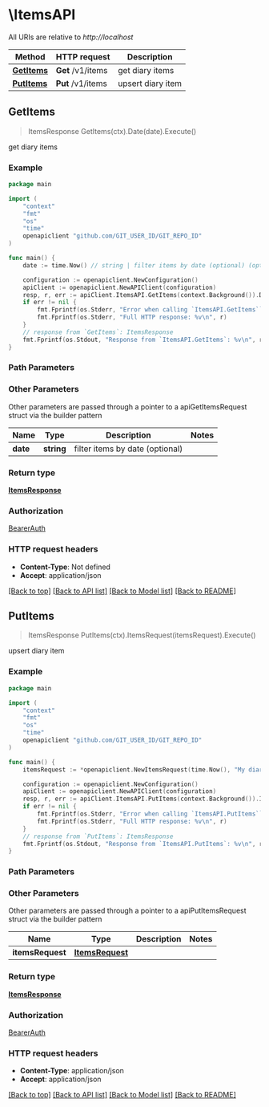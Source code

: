 # \ItemsAPI

All URIs are relative to *http://localhost*

Method | HTTP request | Description
------------- | ------------- | -------------
[**GetItems**](ItemsAPI.md#GetItems) | **Get** /v1/items | get diary items
[**PutItems**](ItemsAPI.md#PutItems) | **Put** /v1/items | upsert diary item



## GetItems

> ItemsResponse GetItems(ctx).Date(date).Execute()

get diary items

### Example

```go
package main

import (
	"context"
	"fmt"
	"os"
    "time"
	openapiclient "github.com/GIT_USER_ID/GIT_REPO_ID"
)

func main() {
	date := time.Now() // string | filter items by date (optional) (optional)

	configuration := openapiclient.NewConfiguration()
	apiClient := openapiclient.NewAPIClient(configuration)
	resp, r, err := apiClient.ItemsAPI.GetItems(context.Background()).Date(date).Execute()
	if err != nil {
		fmt.Fprintf(os.Stderr, "Error when calling `ItemsAPI.GetItems``: %v\n", err)
		fmt.Fprintf(os.Stderr, "Full HTTP response: %v\n", r)
	}
	// response from `GetItems`: ItemsResponse
	fmt.Fprintf(os.Stdout, "Response from `ItemsAPI.GetItems`: %v\n", resp)
}
```

### Path Parameters



### Other Parameters

Other parameters are passed through a pointer to a apiGetItemsRequest struct via the builder pattern


Name | Type | Description  | Notes
------------- | ------------- | ------------- | -------------
 **date** | **string** | filter items by date (optional) | 

### Return type

[**ItemsResponse**](ItemsResponse.md)

### Authorization

[BearerAuth](../README.md#BearerAuth)

### HTTP request headers

- **Content-Type**: Not defined
- **Accept**: application/json

[[Back to top]](#) [[Back to API list]](../README.md#documentation-for-api-endpoints)
[[Back to Model list]](../README.md#documentation-for-models)
[[Back to README]](../README.md)


## PutItems

> ItemsResponse PutItems(ctx).ItemsRequest(itemsRequest).Execute()

upsert diary item

### Example

```go
package main

import (
	"context"
	"fmt"
	"os"
    "time"
	openapiclient "github.com/GIT_USER_ID/GIT_REPO_ID"
)

func main() {
	itemsRequest := *openapiclient.NewItemsRequest(time.Now(), "My diary entry", "Today was a great day...") // ItemsRequest | 

	configuration := openapiclient.NewConfiguration()
	apiClient := openapiclient.NewAPIClient(configuration)
	resp, r, err := apiClient.ItemsAPI.PutItems(context.Background()).ItemsRequest(itemsRequest).Execute()
	if err != nil {
		fmt.Fprintf(os.Stderr, "Error when calling `ItemsAPI.PutItems``: %v\n", err)
		fmt.Fprintf(os.Stderr, "Full HTTP response: %v\n", r)
	}
	// response from `PutItems`: ItemsResponse
	fmt.Fprintf(os.Stdout, "Response from `ItemsAPI.PutItems`: %v\n", resp)
}
```

### Path Parameters



### Other Parameters

Other parameters are passed through a pointer to a apiPutItemsRequest struct via the builder pattern


Name | Type | Description  | Notes
------------- | ------------- | ------------- | -------------
 **itemsRequest** | [**ItemsRequest**](ItemsRequest.md) |  | 

### Return type

[**ItemsResponse**](ItemsResponse.md)

### Authorization

[BearerAuth](../README.md#BearerAuth)

### HTTP request headers

- **Content-Type**: application/json
- **Accept**: application/json

[[Back to top]](#) [[Back to API list]](../README.md#documentation-for-api-endpoints)
[[Back to Model list]](../README.md#documentation-for-models)
[[Back to README]](../README.md)


